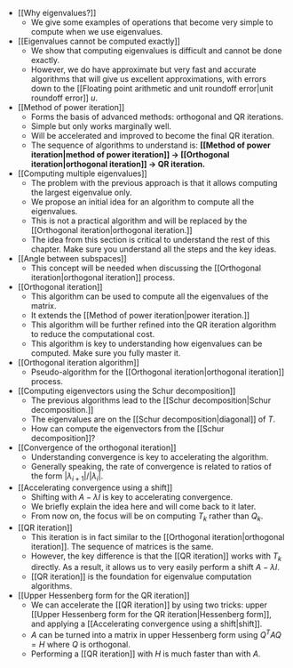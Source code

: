 - [[Why eigenvalues?]]
	- We give some examples of operations that become very simple to compute when we use eigenvalues.
- [[Eigenvalues cannot be computed exactly]]
	- We show that computing eigenvalues is difficult and cannot be done exactly.
	- However, we do have approximate but very fast and accurate algorithms that will give us excellent approximations, with errors down to the [[Floating point arithmetic and unit roundoff error|unit roundoff error]] $u$.
- [[Method of power iteration]]
	- Forms the basis of advanced methods: orthogonal and QR iterations.
	- Simple but only works marginally well.
	- Will be accelerated and improved to become the final QR iteration.
	- The sequence of algorithms to understand is: **[[Method of power iteration|method of power iteration]] → [[Orthogonal iteration|orthogonal iteration]] → QR iteration.**
- [[Computing multiple eigenvalues]]
	- The problem with the previous approach is that it allows computing the largest eigenvalue only.
	- We propose an initial idea for an algorithm to compute all the eigenvalues.
	- This is not a practical algorithm and will be replaced by the [[Orthogonal iteration|orthogonal iteration.]]
	- The idea from this section is critical to understand the rest of this chapter. Make sure you understand all the steps and the key ideas.
- [[Angle between subspaces]]
	- This concept will be needed when discussing the [[Orthogonal iteration|orthogonal iteration]] process.
- [[Orthogonal iteration]]
	- This algorithm can be used to compute all the eigenvalues of the matrix.
	- It extends the [[Method of power iteration|power iteration.]]
	- This algorithm will be further refined into the QR iteration algorithm to reduce the computational cost.
	- This algorithm is key to understanding how eigenvalues can be computed. Make sure you fully master it.
- [[Orthogonal iteration algorithm]]
	- Pseudo-algorithm for the [[Orthogonal iteration|orthogonal iteration]] process.
- [[Computing eigenvectors using the Schur decomposition]]
	- The previous algorithms lead to the [[Schur decomposition|Schur decomposition.]]
	- The eigenvalues are on the [[Schur decomposition|diagonal]] of $T$.
	- How can compute the eigenvectors from the [[Schur decomposition]]?
- [[Convergence of the orthogonal iteration]]
	- Understanding convergence is key to accelerating the algorithm.
	- Generally speaking, the rate of convergence is related to ratios of the form $|\lambda_{i+1}|/|\lambda_i|$.
- [[Accelerating convergence using a shift]]
	- Shifting with $A - \lambda I$ is key to accelerating convergence.
	- We briefly explain the idea here and will come back to it later.
	- From now on, the focus will be on computing $T_k$ rather than $Q_k$.
- [[QR iteration]]
	- This iteration is in fact similar to the [[Orthogonal iteration|orthogonal iteration]]. The sequence of matrices is the same.
	- However, the key difference is that the [[QR iteration]] works with $T_k$ directly. As a result, it allows us to very easily perform a shift $A - \lambda I$.
	- [[QR iteration]] is the foundation for eigenvalue computation algorithms.
- [[Upper Hessenberg form for the QR iteration]]
	- We can accelerate the [[QR iteration]] by using two tricks: upper [[Upper Hessenberg form for the QR iteration|Hessenberg form]], and applying a [[Accelerating convergence using a shift|shift]].
	- $A$ can be turned into a matrix in upper Hessenberg form using $Q^T A Q = H$ where $Q$ is orthogonal.
	- Performing a [[QR iteration]] with $H$ is much faster than with $A$.